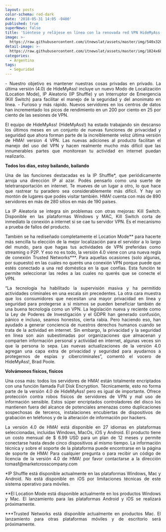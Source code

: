 ```yaml
---
layout: posts
color-schema: red-dark
date: '2018-05-31 14:05 -0400'
published: true
superNews: false
title: 'Siéntese y relájese en línea con la renovada red VPN HideMyAss! '
image: >-
  https://raw.githubusercontent.com/itnewslat/assets/master/img/540x320/hide-my-ass-p.jpg
detail-image: >-
  https://raw.githubusercontent.com/itnewslat/assets/master/img/1024x680/hide-my-ass-g.jpg
categories:
  - Argentina
tags:
  - Seguridad
---
```

<p style="text-align: justify;">
- Nuestro objetivo es mantener nuestras cosas privadas en privado. La última versión (4.0) de HideMyAss! incluye un nuevo Modo de Localización (Location Mode), IP Aleatorio (IP Shuffle) y un Interruptor de Emergencia (Kill Switch) para facilitar el manejo de la seguridad y del anonimato en línea.
- Furioso y más rápido. Nuevos servidores en los centros de datos han incrementado los picos de rendimiento en un 200 por ciento en 25 por ciento de las sesiones de VPN.</p>

<p style="text-align: justify;">El equipo de HideMyAss! (HideMyAss!) ha estado trabajando sin descanso los últimos meses en un conjunto de nuevas funciones de privacidad y seguridad que ahora forman parte de la increíblemente veloz última versión de HMA! version 4 VPN. Las nuevas adiciones al producto facilitan el manejo del uso del VPN y hacen realmente mucho más difícil que las innumerables partes que monitorean tu actividad en internet puedan realizarlo.</p>

**Todos los días, estoy bailando, bailando**

<p style="text-align: justify;">Una de las funciones destacadas es la IP Shuffle*, que periódicamente arroja una dirección IP al azar. Podés pensarlo como una suerte de teletransportación en internet. Te mueves de un lugar a otro, lo que hace que rastrear tu paradero sea considerablemente más difícil. Y hay un montón de lugares que podés visitar también. HMA! cuenta con más de 890 servidores en más de 280 sitios en más de 190 países.</p> 

<p style="text-align: justify;">La IP Aleatoria se integra sin problemas con otras mejoras: Kill Switch. Disponible en las plataformas Windows y MAC, Kill Switch corta de inmediato la conexión a internet si se cae tu servidor VPN. Es el mecanismo a prueba de fallos del producto.</p>

<p style="text-align: justify;">También se ha rediseñado completamente el Location Mode** para hacerte más sencilla tu elección de la mejor localización para el servidor a lo largo del mundo, para que hagas tus actividades de VPN preferidas como streaming o P2P. Y eso no es todo, la versión 4.0 viene con una nueva regla de conexión Trusted Networks***. Para aquellas ocasiones (solo algunas, por supuesto) en las cuales no querés una conexión VPN porque puede que estés conectado a una red doméstica en la que confías. Esta función te permite seleccionar las redes a las cuales no querés que se conecte el VPN.</p>

<p style="text-align: justify;">“La tecnología ha habilitado la supervisión masiva y ha permitido actividades criminales en una escala sin precedentes. La otra cara muestra que los consumidores que necesitan una mayor privacidad en línea y seguridad para protegerse a sí mismos se pueden beneficiar también de una buena tecnología como un VPN. La legislación nueva y reciente como la Ley de Poderes de Investigación y el GDPR han generado confusión, pánico e incluso, seamos honestos, cierta rabia. Pero haciendo eso, han ayudado a generar conciencia de nuestros derechos humanos cuando se trata de la actividad en internet. Sin embargo, la privacidad y la seguridad en línea son aún subestimadas por organizaciones que almacenan y comparten información personal y actividad en internet, algunas veces sin que la persona lo sepa. Las nuevas actualizaciones de la versión 4.0 agregan una capa extra de privacidad y seguridad para ayudarnos a protegernos de espías y cibercriminales”, comentó el vocero de HideMyAss!, Brad Poole. </p>

**Volvámonos físicos, físicos**

<p style="text-align: justify;">Una cosa más: todos los servidores de HMA! están totalmente encriptados con una función llamada Full Disk Encryption. Técnicamente, esto no forma parte de la versión 4.0 de HideMyAss! pero es igual de importante. Ofrece protección contra robos físicos de servidores de VPN y mal uso de información sensible. Estos súper encriptados controladores del disco los mantienen fuera del alcance de potenciales amenazas como duplicaciones sospechosas de terceros, instalaciones encubiertas de dispositivos de grabación en teléfonos y de la alteración de información por hackers.</p>

<p style="text-align: justify;">La versión 4.0 de HMA! está disponible en 27 idiomas en plataformas seleccionadas, incluidas Windows, MacOs, iOS y Android. El producto tiene un costo mensual de $ 6.99 USD para un plan de 12 meses y permite conectarse hasta desde cinco dispositivos al mismo tiempo. La información técnica y sobre el soporte de la plataforma puede encontrarse en la página de soporte de HMA! Para cualquier pregunta o para recibir un código de licencia de la versión 4.0 de HMA! por favor contactarse a la dirección tomasf@marketcrosscompany.com </p>

<p style="text-align: justify;">*IP Shuffle está disponible actualmente en las plataformas Windows, Mac y Android. No está disponible en iOS por limitaciones técnicas de este sistema operativo para móviles.</p>

<p style="text-align: justify;">**El Location Mode está disponible actualmente en los productos Windows y Mac. El lanzamiento para las plataformas Android y iOS se realizará próximamente. </p>

<p style="text-align: justify;">***Trusted Networks está disponible actualmente en productos Mac. El lanzamiento para otras plataformas móviles y de escritorio será próximamente. </p>

